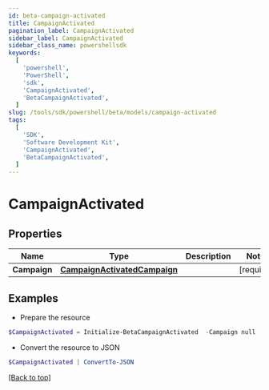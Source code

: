 ```yaml
---
id: beta-campaign-activated
title: CampaignActivated
pagination_label: CampaignActivated
sidebar_label: CampaignActivated
sidebar_class_name: powershellsdk
keywords:
  [
    'powershell',
    'PowerShell',
    'sdk',
    'CampaignActivated',
    'BetaCampaignActivated',
  ]
slug: /tools/sdk/powershell/beta/models/campaign-activated
tags:
  [
    'SDK',
    'Software Development Kit',
    'CampaignActivated',
    'BetaCampaignActivated',
  ]
---
```


# CampaignActivated

## Properties

| Name | Type | Description | Notes |
| --- | --- | --- | --- |
| **Campaign** | [**CampaignActivatedCampaign**](campaign-activated-campaign) |  | [required] |

## Examples

- Prepare the resource

```powershell
$CampaignActivated = Initialize-BetaCampaignActivated  -Campaign null
```

- Convert the resource to JSON

```powershell
$CampaignActivated | ConvertTo-JSON
```

[[Back to top]](#)
